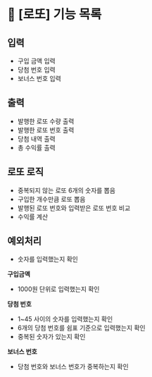 # 🎯 [로또] 기능 목록

## 입력

* 구입 금액 입력
* 당첨 번호 입력
* 보너스 번호 입력

## 출력

* 발행한 로또 수량 출력
* 발행한 로또 번호 출력
* 당첨 내역 출력
* 총 수익률 출력

## 로또 로직

* 중복되지 않는 로또 6개의 숫자를 뽑음
* 구입한 개수만큼 로또 뽑음
* 발행된 로또 번호와 입력받은 로또 번호 비교
* 수익률 계산

## 예외처리

* 숫자를 입력했는지 확인

**구입금액**

* 1000원 단위로 입력했는지 확인

**당첨 번호**

* 1~45 사이의 숫자를 입력했는지 확인
* 6개의 당첨 번호를 쉼표 기준으로 입력했는지 확인
* 중복된 숫자가 있는지 확인

**보너스 번호**

* 당첨 번호와 보너스 번호가 중복하는지 확인

